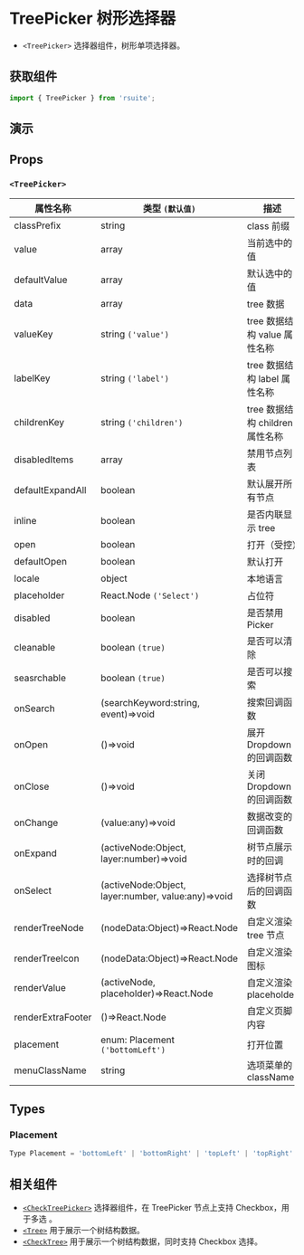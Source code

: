 # TreePicker 树形选择器

* `<TreePicker>` 选择器组件，树形单项选择器。

## 获取组件

```js
import { TreePicker } from 'rsuite';
```

## 演示

<!--{demo}-->

## Props

### `<TreePicker>`

| 属性名称          | 类型 `(默认值)`                                    | 描述                            |
| ----------------- | -------------------------------------------------- | ------------------------------- |
| classPrefix       | string                                             | class 前缀                      |
| value             | array                                              | 当前选中的值                    |
| defaultValue      | array                                              | 默认选中的值                    |
| data              | array                                              | tree 数据                       |
| valueKey          | string `('value')`                                 | tree 数据结构 value 属性名称    |
| labelKey          | string `('label')`                                 | tree 数据结构 label 属性名称    |
| childrenKey       | string `('children')`                              | tree 数据结构 children 属性名称 |
| disabledItems     | array                                              | 禁用节点列表                    |
| defaultExpandAll  | boolean                                            | 默认展开所有节点                |
| inline            | boolean                                            | 是否内联显示 tree               |
| open              | boolean                                            | 打开（受控）                    |
| defaultOpen       | boolean                                            | 默认打开                        |
| locale            | object                                             | 本地语言                        |
| placeholder       | React.Node `('Select')`                            | 占位符                          |
| disabled          | boolean                                            | 是否禁用 Picker                 |
| cleanable         | boolean `(true)`                                   | 是否可以清除                    |
| seasrchable       | boolean `(true)`                                   | 是否可以搜索                    |
| onSearch          | (searchKeyword:string, event)=>void                | 搜索回调函数                    |
| onOpen            | ()=>void                                           | 展开 Dropdown 的回调函数        |
| onClose           | ()=>void                                           | 关闭 Dropdown 的回调函数        |
| onChange          | (value:any)=>void                                  | 数据改变的回调函数              |
| onExpand          | (activeNode:Object, layer:number)=>void            | 树节点展示时的回调              |
| onSelect          | (activeNode:Object, layer:number, value:any)=>void | 选择树节点后的回调函数          |
| renderTreeNode    | (nodeData:Object)=>React.Node                      | 自定义渲染 tree 节点            |
| renderTreeIcon    | (nodeData:Object)=>React.Node                      | 自定义渲染 图标                 |
| renderValue       | (activeNode, placeholder)=>React.Node              | 自定义渲染 placeholder          |
| renderExtraFooter | ()=>React.Node                                     | 自定义页脚内容                  |
| placement         | enum: Placement `('bottomLeft')`                   | 打开位置                        |
| menuClassName     | string                                             | 选项菜单的 className            |

## Types

### Placement

```js
Type Placement = 'bottomLeft' | 'bottomRight' | 'topLeft' | 'topRight' | 'leftTop' | 'rightTop' | 'leftBottom' | 'rightBottom';
```

## 相关组件

* [`<CheckTreePicker>`](./check-tree-picker) 选择器组件，在 TreePicker 节点上支持 Checkbox，用于多选 。
* [`<Tree>`](./tree) 用于展示一个树结构数据。
* [`<CheckTree>`](./check-tree) 用于展示一个树结构数据，同时支持 Checkbox 选择。
